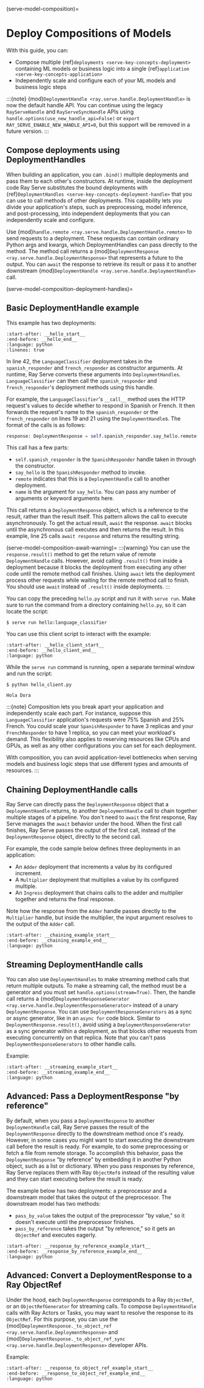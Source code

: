 (serve-model-composition)=

# Deploy Compositions of Models

With this guide, you can:

* Compose multiple {ref}`deployments <serve-key-concepts-deployment>` containing ML models or business logic into a single {ref}`application <serve-key-concepts-application>`
* Independently scale and configure each of your ML models and business logic steps

:::{note}
{mod}`DeploymentHandle <ray.serve.handle.DeploymentHandle>` is now the default handle API.
You can continue using the legacy `RayServeHandle` and `RayServeSyncHandle` APIs using `handle.options(use_new_handle_api=False)` or `export RAY_SERVE_ENABLE_NEW_HANDLE_API=0`, but this support will be removed in a future version.
:::

## Compose deployments using DeploymentHandles

When building an application, you can `.bind()` multiple deployments and pass them to each other's constructors.
At runtime, inside the deployment code Ray Serve substitutes the bound deployments with 
{ref}`DeploymentHandles <serve-key-concepts-deployment-handle>` that you can use to call methods of other deployments.
This capability lets you divide your application's steps, such as preprocessing, model inference, and post-processing, into independent deployments that you can independently scale and configure.

Use {mod}`handle.remote <ray.serve.handle.DeploymentHandle.remote>` to send requests to a deployment.
These requests can contain ordinary Python args and kwargs, which DeploymentHandles can pass  directly to the method.
The method call returns a {mod}`DeploymentResponse <ray.serve.handle.DeploymentResponse>` that represents a future to the output.
You can `await` the response to retrieve its result or pass it to another downstream {mod}`DeploymentHandle <ray.serve.handle.DeploymentHandle>` call.

(serve-model-composition-deployment-handles)=
## Basic DeploymentHandle example

This example has two deployments:

```{literalinclude} doc_code/model_composition/language_example.py
:start-after: __hello_start__
:end-before: __hello_end__
:language: python
:linenos: true
```

In line 42, the `LanguageClassifier` deployment takes in the `spanish_responder` and `french_responder` as constructor arguments. At runtime, Ray Serve converts these arguments into `DeploymentHandles`. `LanguageClassifier` can then call the `spanish_responder` and `french_responder`'s deployment methods using this handle.

For example, the `LanguageClassifier`'s `__call__` method uses the HTTP request's values to decide whether to respond in Spanish or French. It then forwards the request's name to the `spanish_responder` or the `french_responder` on lines 19 and 21 using the `DeploymentHandle`s. The format of the calls is as follows:

```python
response: DeploymentResponse = self.spanish_responder.say_hello.remote(name)
```

This call has a few parts:
* `self.spanish_responder` is the `SpanishResponder` handle taken in through the constructor.
* `say_hello` is the `SpanishResponder` method to invoke.
* `remote` indicates that this is a `DeploymentHandle` call to another deployment.
* `name` is the argument for `say_hello`. You can pass any number of arguments or keyword arguments here.

This call returns a `DeploymentResponse` object, which is a reference to the result, rather than the result itself.
This pattern allows the call to execute asynchronously.
To get the actual result, `await` the response.
`await` blocks until the asynchronous call executes and then returns the result.
In this example, line 25 calls `await response` and returns the resulting string.

(serve-model-composition-await-warning)=
:::{warning}
You can use the `response.result()` method to get the return value of remote `DeploymentHandle` calls.
However, avoid calling `.result()` from inside a deployment because it blocks the deployment from executing any other code until the remote method call finishes.
Using `await` lets the deployment process other requests while waiting for the remote method call to finish.
You should use `await` instead of `.result()` inside deployments.
:::

You can copy the preceding `hello.py` script and run it with `serve run`. Make sure to run the command from a directory containing `hello.py`, so it can locate the script:

```console
$ serve run hello:language_classifier
```

You can use this client script to interact with the example:

```{literalinclude} doc_code/model_composition/language_example.py
:start-after: __hello_client_start__
:end-before: __hello_client_end__
:language: python
```

While the `serve run` command is running, open a separate terminal window and run the script:

```console
$ python hello_client.py

Hola Dora
```

:::{note}
Composition lets you break apart your application and independently scale each part. For instance, suppose this `LanguageClassifier` application's requests were 75% Spanish and 25% French. You could scale your `SpanishResponder` to have 3 replicas and your `FrenchResponder` to have 1 replica, so you can meet your workload's demand. This flexibility also applies to reserving resources like CPUs and GPUs, as well as any other configurations you can set for each deployment.

With composition, you can avoid application-level bottlenecks when serving models and business logic steps that use different types and amounts of resources.
:::

## Chaining DeploymentHandle calls

Ray Serve can directly pass the `DeploymentResponse` object that a `DeploymentHandle` returns, to another `DeploymentHandle` call to chain together multiple stages of a pipeline.
You don't need to `await` the first response, Ray Serve
manages the `await` behavior under the hood. When the first call finishes, Ray Serve passes the output of the first call, instead of the `DeploymentResponse` object, directly to the second call.

For example, the code sample below defines three deployments in an application:

- An `Adder` deployment that increments a value by its configured increment.
- A `Multiplier` deployment that multiplies a value by its configured multiple.
- An `Ingress` deployment that chains calls to the adder and multiplier together and returns the final response.

Note how the response from the `Adder` handle passes directly to the `Multiplier` handle, but inside the multiplier, the input argument resolves to the output of the `Adder` call.

```{literalinclude} doc_code/model_composition/chaining_example.py
:start-after: __chaining_example_start__
:end-before: __chaining_example_end__
:language: python
```

## Streaming DeploymentHandle calls

You can also use `DeploymentHandles` to make streaming method calls that return multiple outputs.
To make a streaming call, the method must be a generator and you must set `handle.options(stream=True)`.
Then, the handle call returns a {mod}`DeploymentResponseGenerator <ray.serve.handle.DeploymentResponseGenerator>` instead of a unary `DeploymentResponse`.
You can use `DeploymentResponseGenerators` as a sync or async generator, like in an `async for` code block.
Similar to `DeploymentResponse.result()`, avoid using a `DeploymentResponseGenerator` as a sync generator within a deployment, as that blocks other requests from executing concurrently on that replica.
Note that you can't pass `DeploymentResponseGenerators` to other handle calls.

Example:

```{literalinclude} doc_code/model_composition/streaming_example.py
:start-after: __streaming_example_start__
:end-before: __streaming_example_end__
:language: python
```

## Advanced: Pass a DeploymentResponse "by reference"

By default, when you pass a `DeploymentResponse` to another `DeploymentHandle` call, Ray Serve passes the result of the `DeploymentResponse` directly to the downstream method once it's ready.
However, in some cases you might want to start executing the downstream call before the result is ready. For example, to do some preprocessing or fetch a file from remote storage.
To accomplish this behavior, pass the `DeploymentResponse` "by reference" by embedding it in another Python object, such as a list or dictionary.
When you pass responses by reference, Ray Serve replaces them with Ray `ObjectRef`s instead of the resulting value and they can start executing before the result is ready.

The example below has two deployments: a preprocessor and a downstream model that takes the output of the preprocessor.
The downstream model has two methods:

- `pass_by_value` takes the output of the preprocessor "by value," so it doesn't execute until the preprocessor finishes.
- `pass_by_reference` takes the output "by reference," so it gets an `ObjectRef` and executes eagerly.

```{literalinclude} doc_code/model_composition/response_by_reference_example.py
:start-after: __response_by_reference_example_start__
:end-before: __response_by_reference_example_end__
:language: python
```

## Advanced: Convert a DeploymentResponse to a Ray ObjectRef

Under the hood, each `DeploymentResponse` corresponds to a Ray `ObjectRef`, or an `ObjectRefGenerator` for streaming calls.
To compose `DeploymentHandle` calls with Ray Actors or Tasks, you may want to resolve the response to its `ObjectRef`.
For this purpose, you can use the {mod}`DeploymentResponse._to_object_ref <ray.serve.handle.DeploymentResponse>` and {mod}`DeploymentResponse._to_object_ref_sync <ray.serve.handle.DeploymentResponse>` developer APIs.

Example:

```{literalinclude} doc_code/model_composition/response_to_object_ref_example.py
:start-after: __response_to_object_ref_example_start__
:end-before: __response_to_object_ref_example_end__
:language: python
```

